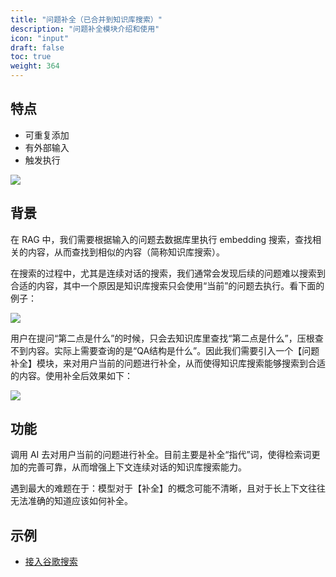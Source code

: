 ```yaml
---
title: "问题补全（已合并到知识库搜索）"
description: "问题补全模块介绍和使用"
icon: "input"
draft: false
toc: true
weight: 364
---
```


## 特点

- 可重复添加
- 有外部输入
- 触发执行

![](/imgs/coreferenceResolution1.jpg)

## 背景

在 RAG 中，我们需要根据输入的问题去数据库里执行 embedding 搜索，查找相关的内容，从而查找到相似的内容（简称知识库搜索）。

在搜索的过程中，尤其是连续对话的搜索，我们通常会发现后续的问题难以搜索到合适的内容，其中一个原因是知识库搜索只会使用“当前”的问题去执行。看下面的例子：

![](/imgs/coreferenceResolution2.jpg)

用户在提问“第二点是什么”的时候，只会去知识库里查找“第二点是什么”，压根查不到内容。实际上需要查询的是“QA结构是什么”。因此我们需要引入一个【问题补全】模块，来对用户当前的问题进行补全，从而使得知识库搜索能够搜索到合适的内容。使用补全后效果如下：

![](/imgs/coreferenceResolution3.jpg)


## 功能

调用 AI 去对用户当前的问题进行补全。目前主要是补全“指代”词，使得检索词更加的完善可靠，从而增强上下文连续对话的知识库搜索能力。

遇到最大的难题在于：模型对于【补全】的概念可能不清晰，且对于长上下文往往无法准确的知道应该如何补全。

## 示例

- [接入谷歌搜索](/docs/workflow/examples/google_search/)